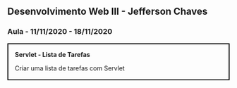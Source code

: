 ## Desenvolvimento Web III - Jefferson Chaves

### Aula - 11/11/2020 - 18/11/2020

<div style="border: 2px solid black; height: 50px; padding: 15px">
  <b>Servlet - Lista de Tarefas</b>
  <p>Criar uma lista de tarefas com Servlet</p>
</div>